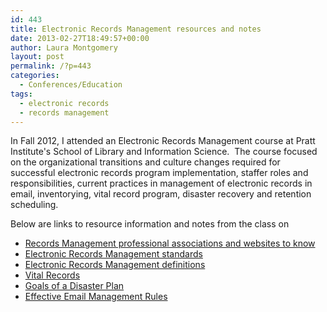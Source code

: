 ```yaml
---
id: 443
title: Electronic Records Management resources and notes
date: 2013-02-27T18:49:57+00:00
author: Laura Montgomery
layout: post
permalink: /?p=443
categories:
  - Conferences/Education
tags:
  - electronic records
  - records management
---
```

In Fall 2012, I attended an Electronic Records Management course at Pratt Institute's School of Library and Information Science.  The course focused on the organizational transitions and culture changes required for successful electronic records program implementation, staffer roles and responsibilities, current practices in management of electronic records in email, inventorying, vital record program, disaster recovery and retention scheduling.

<!--more-->

Below are links to resource information and notes from the class on

* [Records Management professional associations and websites to know](http://dteamblog/wp-content/uploads/2013/02/Records-Management-websites.docx)
* [Electronic Records Management standards](http://dteamblog/wp-content/uploads/2013/02/Records-Management-Standards.docx)
* [Electronic Records Management definitions](http://dteamblog/wp-content/uploads/2013/02/Electronic-Records-Management-Definitions.docx)
* [Vital Records](http://dteamblog/wp-content/uploads/2013/02/Vital-Records.docx)
* [Goals of a Disaster Plan](http://dteamblog/wp-content/uploads/2013/02/Goals-of-a-Disaster-Plan-notes.docx)
* [Effective Email Management Rules](http://dteamblog/wp-content/uploads/2013/02/Effective-Email-Management-Rules.docx)
